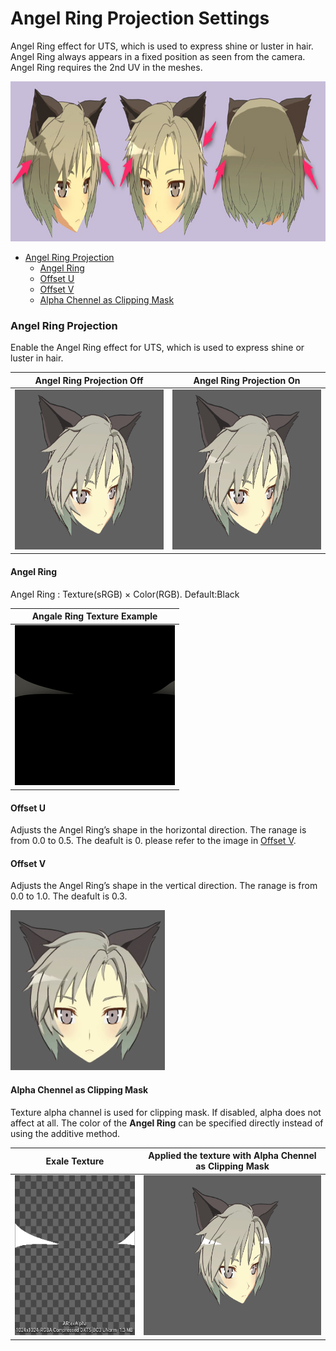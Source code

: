 # Angel Ring Projection Settings

Angel Ring effect for UTS, which is used to express shine or luster in hair. Angel Ring always appears in a fixed position as seen from the camera. Angel Ring requires the 2nd UV in the meshes.

<img src="images/AR_Image.png" height="256">

- [Angel Ring Projection](#angel-ring-projection) 
  - [Angel Ring](#angel-ring)
  - [Offset U](#offset-u)
  - [Offset V](#offset-v)
  - [Alpha Chennel as Clipping Mask](#alpha-chennel-as-clipping-mask)

### Angel Ring Projection
Enable the Angel Ring effect for UTS, which is used to express shine or luster in hair.

| Angel Ring Projection Off | Angel Ring Projection On |
| - | - |
| <img src="images/AngelRingProjectionOff.png" height="256"> | <img src="images/AngelRingProjectionOn.png" height="256"> |



#### Angel Ring 
Angel Ring : Texture(sRGB) × Color(RGB). Default:Black

 Angale Ring Texture Example | 
| ---- |
|<img src="images/para_height2.png" height="256">|

#### Offset U
Adjusts the Angel Ring’s shape in the horizontal direction. The ranage is from 0.0 to 0.5. The deafult is 0.
please refer to the image in [Offset V](#offset-v).

#### Offset V
Adjusts the Angel Ring’s shape in the vertical direction. The ranage is from 0.0 to 1.0. The deafult is 0.3.

<img src="images/AngelRingOffsetUV_1.gif" height="256" >


#### Alpha Chennel as Clipping Mask
Texture alpha channel is used for clipping mask. If disabled, alpha does not affect at all. The color of the **Angel Ring** can be specified directly instead of using the additive method.

| Exale Texture | Applied the texture with **Alpha Chennel as Clipping Mask** |
| - | - |
| <img src="images/ARtexAlpha.png" height="256"> | <img src="images/AlphaChennelAsClippingMask.png" height="256"> |
